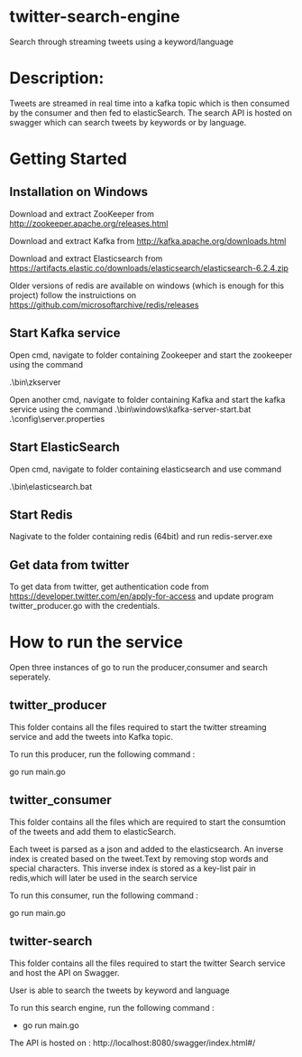 # twitter-search-engine
Search through streaming tweets using a keyword/language

# Description:
Tweets are streamed in real time into a kafka topic which is then consumed by the consumer and then fed to elasticSearch. The search API is hosted on swagger which can search tweets by keywords or by language.

# Getting Started

## Installation on Windows

Download and extract ZooKeeper from http://zookeeper.apache.org/releases.html

Download and extract Kafka from http://kafka.apache.org/downloads.html

Download and extract Elasticsearch from https://artifacts.elastic.co/downloads/elasticsearch/elasticsearch-6.2.4.zip

Older versions of redis are available on windows (which is enough for this project) follow the instruictions on https://github.com/microsoftarchive/redis/releases


## Start Kafka service

Open cmd, navigate to folder containing Zookeeper and start the zookeeper using the command

.\bin\zkserver

Open another cmd, navigate to folder containing Kafka and start the kafka service using the command
.\bin\windows\kafka-server-start.bat .\config\server.properties

## Start ElasticSearch

Open cmd, navigate to folder containing elasticsearch and use command

.\bin\elasticsearch.bat

## Start Redis

Nagivate to the folder containing redis (64bit) and run redis-server.exe

## Get data from twitter

To get data from twitter, get authentication code from  https://developer.twitter.com/en/apply-for-access and update program twitter_producer.go with the credentials.

# How to run the service

Open three instances of go to run the producer,consumer and search seperately.

## twitter_producer
This folder contains all the files required to start the twitter streaming service and add the tweets into Kafka topic.

To run this producer, run the following command :

go run main.go

## twitter_consumer
This folder contains all the files which are required to start the consumtion of the tweets and add them to elasticSearch.

Each tweet is parsed as a json and added to the elasticsearch. An inverse index is created based on the tweet.Text by removing stop words and special characters. This inverse index is stored as a key-list pair in redis,which will later be used in the search service

To run this consumer, run the following command :

go run main.go

## twitter-search
This folder contains all the files required to start the twitter Search service and host the API on Swagger.

User is able to search the tweets by keyword and language

To run this search engine, run the following command :

* go run main.go

The API is hosted on : http://localhost:8080/swagger/index.html#/